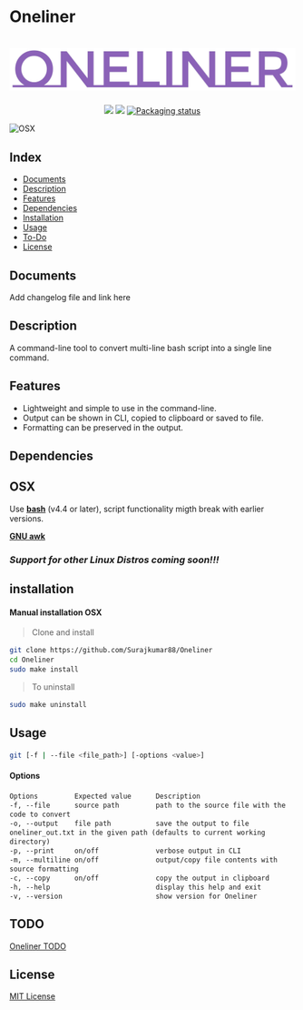 #  Oneliner

# ![logo](imgs/oneliner-logo.png)

<p align="center">
<a href="./LICENSE"><img src="https://img.shields.io/badge/license-MIT-blue.svg"></a>
<a href="https://github.com/Surajkumar88/Oneliner/releases"><img src="https://img.shields.io/github/v/release/Surajkumar88/Oneliner"></a>
<a href="https://repology.org/metapackage/oneliner"><img src="https://repology.org/badge/tiny-repos/oneliner.svg" alt="Packaging status"></a>
</p>

![OSX](https://img.shields.io/badge/-OSX-black?logo=apple)


## Index

* [Documents](#documents)
* [Description](#description)
* [Features](#features)
* [Dependencies](#dependencies)
* [Installation](#installation)
* [Usage](#usage)
* [To-Do](#to-do)
* [License](#license)

## Documents

Add changelog file and link here

## Description

A command-line tool to convert multi-line bash script into a single line command.

## Features

* Lightweight and simple to use in the command-line.
* Output can be shown in CLI, copied to clipboard or saved to file.
* Formatting can be preserved in the output.

## Dependencies

## OSX

Use **[bash](https://www.gnu.org/software/bash/)** (v4.4 or later), script functionality migth break with earlier versions. 

**[GNU awk](https://www.gnu.org/software/gawk/)**

### *Support for other Linux Distros coming soon!!!*

## installation

#### Manual installation OSX

> Clone and install 

```bash
git clone https://github.com/Surajkumar88/Oneliner
cd Oneliner
sudo make install
```
> To uninstall

```bash
sudo make uninstall
```
## Usage
```bash
git [-f | --file <file_path>] [-options <value>]
```
#### Options

    Options         Expected value      Description
    -f, --file      source path         path to the source file with the code to convert
    -o, --output    file path           save the output to file oneliner_out.txt in the given path (defaults to current working directory)
    -p, --print     on/off              verbose output in CLI
    -m, --multiline on/off              output/copy file contents with source formatting 
    -c, --copy      on/off              copy the output in clipboard 
    -h, --help                          display this help and exit
    -v, --version                       show version for Oneliner

## TODO

[Oneliner TODO](https://github.com/users/Surajkumar88/projects/2)

## License

[MIT License](LICENSE.md)
